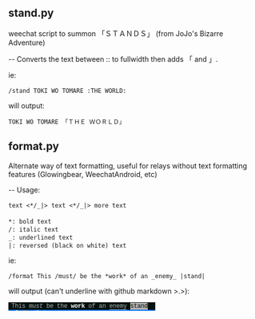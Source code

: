 ## stand.py
weechat script to summon 「ＳＴＡＮＤＳ」 (from JoJo's Bizarre Adventure)

--
Converts the text between :: to fullwidth then adds 「 and 」.


ie: 
```
/stand TOKI WO TOMARE :THE WORLD:
```

will output:
```
TOKI WO TOMARE 「ＴＨＥ ＷＯＲＬＤ」
```

## format.py
Alternate way of text formatting, useful for relays without text formatting features (Glowingbear, WeechatAndroid, etc)

--
Usage:

```
text <*/_|> text <*/_|> more text

*: bold text
/: italic text
_: underlined text
|: reversed (black on white) text
```

ie:
```
/format This /must/ be the *work* of an _enemy_ |stand|
```

will output (can't underline with github markdown >.>):

![](https://raw.githubusercontent.com/Hairo/weechat-scripts/master/format.png)
